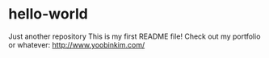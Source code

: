 # hello-world
Just another repository
This is my first README file! Check out my portfolio or whatever:
http://www.yoobinkim.com/

